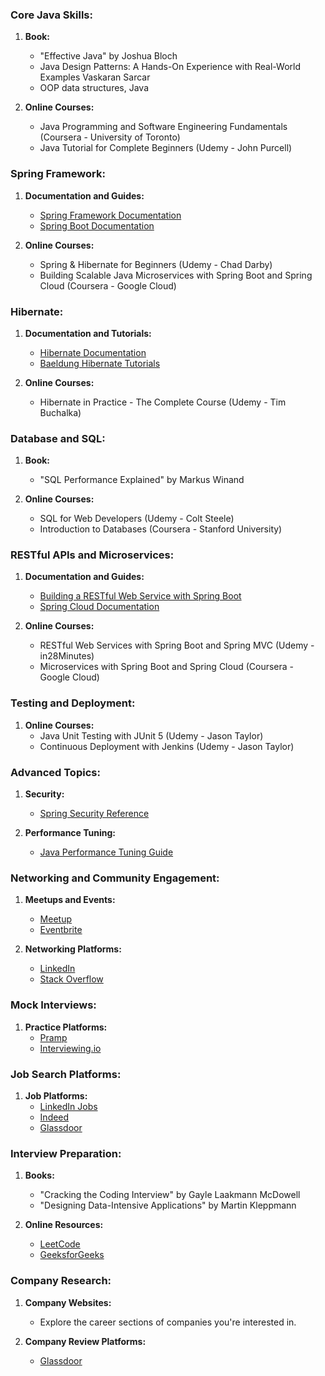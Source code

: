### Core Java Skills:

1. **Book:**
    - "Effective Java" by Joshua Bloch
    - Java Design Patterns: A Hands-On Experience with Real-World Examples
      Vaskaran Sarcar
    - OOP data structures, Java

2. **Online Courses:**
    - Java Programming and Software Engineering Fundamentals (Coursera - University of Toronto)
    - Java Tutorial for Complete Beginners (Udemy - John Purcell)

### Spring Framework:

1. **Documentation and Guides:**
    - [Spring Framework Documentation](https://spring.io/guides)
    - [Spring Boot Documentation](https://docs.spring.io/spring-boot/docs/current/reference/html/)

2. **Online Courses:**
    - Spring & Hibernate for Beginners (Udemy - Chad Darby)
    - Building Scalable Java Microservices with Spring Boot and Spring Cloud (Coursera - Google Cloud)

### Hibernate:

1. **Documentation and Tutorials:**
    - [Hibernate Documentation](https://docs.jboss.org/hibernate/orm/current/userguide/html_single/Hibernate_User_Guide.html)
    - [Baeldung Hibernate Tutorials](https://www.baeldung.com/hibernate)

2. **Online Courses:**
    - Hibernate in Practice - The Complete Course (Udemy - Tim Buchalka)

### Database and SQL:

1. **Book:**
    - "SQL Performance Explained" by Markus Winand

2. **Online Courses:**
    - SQL for Web Developers (Udemy - Colt Steele)
    - Introduction to Databases (Coursera - Stanford University)

### RESTful APIs and Microservices:

1. **Documentation and Guides:**
    - [Building a RESTful Web Service with Spring Boot](https://spring.io/guides/gs/rest-service/)
    - [Spring Cloud Documentation](https://spring.io/projects/spring-cloud)

2. **Online Courses:**
    - RESTful Web Services with Spring Boot and Spring MVC (Udemy - in28Minutes)
    - Microservices with Spring Boot and Spring Cloud (Coursera - Google Cloud)

### Testing and Deployment:

1. **Online Courses:**
    - Java Unit Testing with JUnit 5 (Udemy - Jason Taylor)
    - Continuous Deployment with Jenkins (Udemy - Jason Taylor)

### Advanced Topics:

1. **Security:**
    - [Spring Security Reference](https://docs.spring.io/spring-security/site/docs/current/reference/html5/)

2. **Performance Tuning:**
    - [Java Performance Tuning Guide](https://dzone.com/refcardz/java-performance-tuning)

### Networking and Community Engagement:

1. **Meetups and Events:**
    - [Meetup](https://www.meetup.com/)
    - [Eventbrite](https://www.eventbrite.com/)

2. **Networking Platforms:**
    - [LinkedIn](https://www.linkedin.com/)
    - [Stack Overflow](https://stackoverflow.com/)

### Mock Interviews:

1. **Practice Platforms:**
    - [Pramp](https://www.pramp.com/)
    - [Interviewing.io](https://interviewing.io/)

### Job Search Platforms:

1. **Job Platforms:**
    - [LinkedIn Jobs](https://www.linkedin.com/jobs/)
    - [Indeed](https://www.indeed.com/)
    - [Glassdoor](https://www.glassdoor.com/)

### Interview Preparation:

1. **Books:**
    - "Cracking the Coding Interview" by Gayle Laakmann McDowell
    - "Designing Data-Intensive Applications" by Martin Kleppmann

2. **Online Resources:**
    - [LeetCode](https://leetcode.com/)
    - [GeeksforGeeks](https://www.geeksforgeeks.org/)

### Company Research:

1. **Company Websites:**
    - Explore the career sections of companies you're interested in.

2. **Company Review Platforms:**
    - [Glassdoor](https://www.glassdoor.com/)

